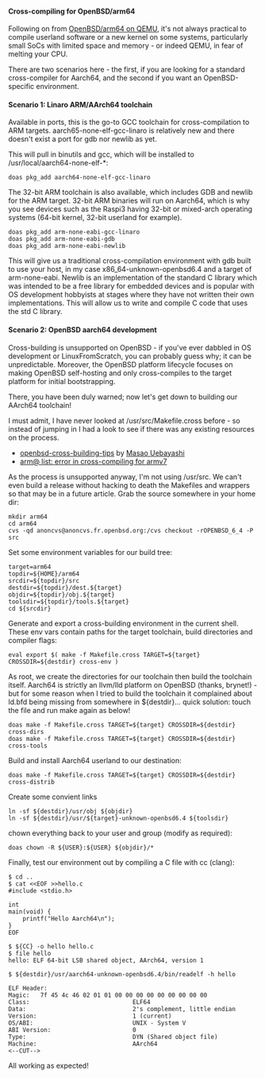 #### Cross-compiling for OpenBSD/arm64

Following on from [OpenBSD/arm64 on QEMU](https://cryogenix.net/OpenBSD_arm64_qemu.html), it's not always practical to compile userland software or a new kernel on some systems, particularly small SoCs with limited space and memory - or indeed QEMU, in fear of melting your CPU. 

There are two scenarios here - the first, if you are looking for a standard cross-compiler for Aarch64, and the second if you want an OpenBSD-specific environment.

#### Scenario 1: Linaro ARM/AArch64 toolchain

Available in ports, this is the go-to GCC toolchain for cross-compilation to ARM targets.  aarch65-none-elf-gcc-linaro is relatively new and there doesn't exist a port for gdb nor newlib as yet.

This will pull in binutils and gcc, which will be installed to /usr/local/aarch64-none-elf-*:

    doas pkg_add aarch64-none-elf-gcc-linaro

The 32-bit ARM toolchain is also available, which includes GDB and newlib for the ARM target. 32-bit ARM binaries will run on Aarch64, which is why you see devices such as the Raspi3 having 32-bit or mixed-arch operating systems (64-bit kernel, 32-bit userland for example).

    doas pkg_add arm-none-eabi-gcc-linaro 
    doas pkg_add arm-none-eabi-gdb
    doas pkg_add arm-none-eabi-newlib

This will give us a traditional cross-compilation environment with gdb built to use your host, in my case x86_64-unknown-openbsd6.4 and a target of arm-none-eabi. Newlib is an implementation of the standard C library which was intended to be a free library for embedded devices and is popular with OS development hobbyists at stages where they have not written their own implementations.  This will allow us to write and compile C code that uses the std C library.


#### Scenario 2: OpenBSD aarch64 development

Cross-building is unsupported on OpenBSD - if you've ever dabbled in OS development or LinuxFromScratch, you can probably guess why; it can be unpredictable.
Moreover, the OpenBSD platform lifecycle focuses on making OpenBSD self-hosting and only cross-compiles to the target platform for initial bootstrapping.

There, you have been duly warned; now let's get down to building our AArch64 toolchain!

I must admit, I have never looked at /usr/src/Makefile.cross before - so instead of jumping in I had a look to see if there was any existing resources on the process.

- [openbsd-cross-building-tips](https://gist.github.com/uebayasi/6328591) by [Masao Uebayashi](https://github.com/uebayasi)
- [arm@ list: error in cross-compiling for armv7](http://openbsd-archive.7691.n7.nabble.com/error-in-cross-compiling-for-armv7-td300810.html)

As the process is unsupported anyway, I'm not using /usr/src. We can't even build a release without hacking to death the Makefiles and wrappers so that may be in a future article.  Grab the source somewhere in your home dir:

    mkdir arm64
    cd arm64
    cvs -qd anoncvs@anoncvs.fr.openbsd.org:/cvs checkout -rOPENBSD_6_4 -P src

Set some environment variables for our build tree:

    target=arm64
    topdir=${HOME}/arm64
    srcdir=${topdir}/src
    destdir=${topdir}/dest.${target}
    objdir=${topdir}/obj.${target}
    toolsdir=${topdir}/tools.${target}
    cd ${srcdir}

Generate and export a cross-building environment in the current shell. These env vars contain paths for the target toolchain, build directories and compiler flags: 

    eval export $( make -f Makefile.cross TARGET=${target} CROSSDIR=${destdir} cross-env )

As root, we create the directories for our toolchain then build the toolchain itself.  Aarch64 is strictly an llvm/lld platform on OpenBSD (thanks, brynet!) - but for some reason when I tried to build the toolchain it complained about ld.bfd being missing from somewhere in ${destdir}... quick solution: touch the file and run make again as below!
 
    doas make -f Makefile.cross TARGET=${target} CROSSDIR=${destdir} cross-dirs
    doas make -f Makefile.cross TARGET=${target} CROSSDIR=${destdir} cross-tools

Build and install Aarch64 userland to our destination:

    doas make -f Makefile.cross TARGET=${target} CROSSDIR=${destdir} cross-distrib

Create some convient links

    ln -sf ${destdir}/usr/obj ${objdir}
    ln -sf ${destdir}/usr/${target}-unknown-openbsd6.4 ${toolsdir}

chown everything back to your user and group (modify as required):

    doas chown -R ${USER}:${USER} ${objdir}/*

Finally, test our environment out by compiling a C file with cc (clang):

    $ cd ..
    $ cat <<EOF >>hello.c
    #include <stdio.h>
    
    int
    main(void) {
    	printf("Hello Aarch64\n");
    }
    EOF
    
    $ ${CC} -o hello hello.c
    $ file hello
    hello: ELF 64-bit LSB shared object, AArch64, version 1
    
    $ ${destdir}/usr/aarch64-unknown-openbsd6.4/bin/readelf -h hello

    ELF Header:
    Magic:   7f 45 4c 46 02 01 01 00 00 00 00 00 00 00 00 00 
    Class:                             ELF64
    Data:                              2's complement, little endian
    Version:                           1 (current)
    OS/ABI:                            UNIX - System V
    ABI Version:                       0
    Type:                              DYN (Shared object file)
    Machine:                           AArch64
    <--CUT-->

All working as expected!

